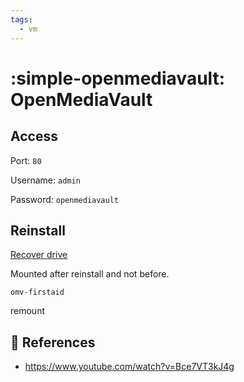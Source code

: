 ```yaml
---
tags:
  - vm
---
```

# :simple-openmediavault: OpenMediaVault

## Access

Port: `80`

Username: `admin`

Password: `openmediavault`


## Reinstall

[Recover drive][1]

Mounted after reinstall and not before.

```shell
omv-firstaid
```

remount 
## :link: References

- https://www.youtube.com/watch?v=Bce7VT3kJ4g

[1]: <https://www.reddit.com/r/OpenMediaVault/s/vgdGfywcij>
